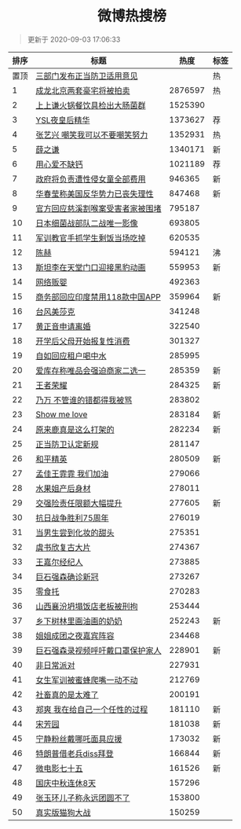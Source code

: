 <h1 align="center">微博热搜榜</h1>

> 更新于 2020-09-03 17:06:33

| 排序 | 标题                                                                                                                                                                                                                             | 热度    | 标签 |
| ---- | -------------------------------------------------------------------------------------------------------------------------------------------------------------------------------------------------------------------------------- | ------- | ---- |
| 置顶 | [三部门发布正当防卫适用意见](https://s.weibo.com/weibo?q=%23%E4%B8%89%E9%83%A8%E9%97%A8%E5%8F%91%E5%B8%83%E6%AD%A3%E5%BD%93%E9%98%B2%E5%8D%AB%E9%80%82%E7%94%A8%E6%84%8F%E8%A7%81%23&Refer=new_time)                             |         | 热   |
| 1    | [成龙北京两套豪宅将被拍卖](https://s.weibo.com/weibo?q=%23%E6%88%90%E9%BE%99%E5%8C%97%E4%BA%AC%E4%B8%A4%E5%A5%97%E8%B1%AA%E5%AE%85%E5%B0%86%E8%A2%AB%E6%8B%8D%E5%8D%96%23&Refer=top)                                             | 2876597 | 热   |
| 2    | [上上谦火锅餐饮具检出大肠菌群](https://s.weibo.com/weibo?q=%23%E4%B8%8A%E4%B8%8A%E8%B0%A6%E7%81%AB%E9%94%85%E9%A4%90%E9%A5%AE%E5%85%B7%E6%A3%80%E5%87%BA%E5%A4%A7%E8%82%A0%E8%8F%8C%E7%BE%A4%23&Refer=top)                       | 1525390 |      |
| 3    | [YSL夜皇后精华](https://s.weibo.comjavascript:void(0);)                                                                                                                                                                          | 1373627 | 荐   |
| 4    | [张艺兴 嘲笑我可以不要嘲笑努力](https://s.weibo.com/weibo?q=%E5%BC%A0%E8%89%BA%E5%85%B4%20%E5%98%B2%E7%AC%91%E6%88%91%E5%8F%AF%E4%BB%A5%E4%B8%8D%E8%A6%81%E5%98%B2%E7%AC%91%E5%8A%AA%E5%8A%9B&Refer=top)                         | 1352931 | 热   |
| 5    | [薛之谦](https://s.weibo.com/weibo?q=%E8%96%9B%E4%B9%8B%E8%B0%A6&Refer=top)                                                                                                                                                      | 1340171 | 新   |
| 6    | [用心爱不缺钙](https://s.weibo.comjavascript:void(0);)                                                                                                                                                                           | 1021189 | 荐   |
| 7    | [政府将负责遭性侵女童全部费用](https://s.weibo.com/weibo?q=%E6%94%BF%E5%BA%9C%E5%B0%86%E8%B4%9F%E8%B4%A3%E9%81%AD%E6%80%A7%E4%BE%B5%E5%A5%B3%E7%AB%A5%E5%85%A8%E9%83%A8%E8%B4%B9%E7%94%A8&Refer=top)                             | 946365  | 新   |
| 8    | [华春莹称美国反华势力已丧失理性](https://s.weibo.com/weibo?q=%23%E5%8D%8E%E6%98%A5%E8%8E%B9%E7%A7%B0%E7%BE%8E%E5%9B%BD%E5%8F%8D%E5%8D%8E%E5%8A%BF%E5%8A%9B%E5%B7%B2%E4%B8%A7%E5%A4%B1%E7%90%86%E6%80%A7%23&Refer=top)            | 847468  | 新   |
| 9    | [官方回应慈溪割喉案受害者家被围堵](https://s.weibo.com/weibo?q=%23%E5%AE%98%E6%96%B9%E5%9B%9E%E5%BA%94%E6%85%88%E6%BA%AA%E5%89%B2%E5%96%89%E6%A1%88%E5%8F%97%E5%AE%B3%E8%80%85%E5%AE%B6%E8%A2%AB%E5%9B%B4%E5%A0%B5%23&Refer=top) | 795187  |      |
| 10   | [日本细菌战部队二战唯一影像](https://s.weibo.com/weibo?q=%23%E6%97%A5%E6%9C%AC%E7%BB%86%E8%8F%8C%E6%88%98%E9%83%A8%E9%98%9F%E4%BA%8C%E6%88%98%E5%94%AF%E4%B8%80%E5%BD%B1%E5%83%8F%23&Refer=top)                                  | 693805  |      |
| 11   | [军训教官手抓学生剩饭当场吃掉](https://s.weibo.com/weibo?q=%23%E5%86%9B%E8%AE%AD%E6%95%99%E5%AE%98%E6%89%8B%E6%8A%93%E5%AD%A6%E7%94%9F%E5%89%A9%E9%A5%AD%E5%BD%93%E5%9C%BA%E5%90%83%E6%8E%89%23&Refer=top)                       | 620535  |      |
| 12   | [陈赫](https://s.weibo.com/weibo?q=%E9%99%88%E8%B5%AB&Refer=top)                                                                                                                                                                 | 594121  | 沸   |
| 13   | [斯坦李在天堂门口迎接黑豹动画](https://s.weibo.com/weibo?q=%E6%96%AF%E5%9D%A6%E6%9D%8E%E5%9C%A8%E5%A4%A9%E5%A0%82%E9%97%A8%E5%8F%A3%E8%BF%8E%E6%8E%A5%E9%BB%91%E8%B1%B9%E5%8A%A8%E7%94%BB&Refer=top)                             | 559953  | 新   |
| 14   | [网络贩婴](https://s.weibo.com/weibo?q=%E7%BD%91%E7%BB%9C%E8%B4%A9%E5%A9%B4&Refer=top)                                                                                                                                           | 492363  |      |
| 15   | [商务部回应印度禁用118款中国APP](https://s.weibo.com/weibo?q=%E5%95%86%E5%8A%A1%E9%83%A8%E5%9B%9E%E5%BA%94%E5%8D%B0%E5%BA%A6%E7%A6%81%E7%94%A8118%E6%AC%BE%E4%B8%AD%E5%9B%BDAPP&Refer=top)                                       | 359964  | 新   |
| 16   | [台风美莎克](https://s.weibo.com/weibo?q=%E5%8F%B0%E9%A3%8E%E7%BE%8E%E8%8E%8E%E5%85%8B&Refer=top)                                                                                                                                | 341248  |      |
| 17   | [黄正音申请离婚](https://s.weibo.com/weibo?q=%23%E9%BB%84%E6%AD%A3%E9%9F%B3%E7%94%B3%E8%AF%B7%E7%A6%BB%E5%A9%9A%23&Refer=top)                                                                                                    | 322540  |      |
| 18   | [开学后父母开始报复性消费](https://s.weibo.com/weibo?q=%23%E5%BC%80%E5%AD%A6%E5%90%8E%E7%88%B6%E6%AF%8D%E5%BC%80%E5%A7%8B%E6%8A%A5%E5%A4%8D%E6%80%A7%E6%B6%88%E8%B4%B9%23&Refer=top)                                             | 301327  |      |
| 19   | [自如回应租户喝中水](https://s.weibo.com/weibo?q=%23%E8%87%AA%E5%A6%82%E5%9B%9E%E5%BA%94%E7%A7%9F%E6%88%B7%E5%96%9D%E4%B8%AD%E6%B0%B4%23&Refer=top)                                                                              | 285995  |      |
| 20   | [爱库存称唯品会强迫商家二选一](https://s.weibo.com/weibo?q=%23%E7%88%B1%E5%BA%93%E5%AD%98%E7%A7%B0%E5%94%AF%E5%93%81%E4%BC%9A%E5%BC%BA%E8%BF%AB%E5%95%86%E5%AE%B6%E4%BA%8C%E9%80%89%E4%B8%80%23&Refer=top)                       | 285359  | 新   |
| 21   | [王者荣耀](https://s.weibo.com/weibo?q=%E7%8E%8B%E8%80%85%E8%8D%A3%E8%80%80&Refer=top)                                                                                                                                           | 284325  | 新   |
| 22   | [乃万 不管谁的错都得我被骂](https://s.weibo.com/weibo?q=%E4%B9%83%E4%B8%87%20%E4%B8%8D%E7%AE%A1%E8%B0%81%E7%9A%84%E9%94%99%E9%83%BD%E5%BE%97%E6%88%91%E8%A2%AB%E9%AA%82&Refer=top)                                               | 283802  |      |
| 23   | [Show me love](https://s.weibo.com/weibo?q=Show%20me%20love&Refer=top)                                                                                                                                                           | 283184  | 新   |
| 24   | [原来鹿真是这么打架的](https://s.weibo.com/weibo?q=%E5%8E%9F%E6%9D%A5%E9%B9%BF%E7%9C%9F%E6%98%AF%E8%BF%99%E4%B9%88%E6%89%93%E6%9E%B6%E7%9A%84&Refer=top)                                                                         | 282234  | 新   |
| 25   | [正当防卫认定新规](https://s.weibo.com/weibo?q=%E6%AD%A3%E5%BD%93%E9%98%B2%E5%8D%AB%E8%AE%A4%E5%AE%9A%E6%96%B0%E8%A7%84&Refer=top)                                                                                               | 281147  |      |
| 26   | [和平精英](https://s.weibo.com/weibo?q=%E5%92%8C%E5%B9%B3%E7%B2%BE%E8%8B%B1&Refer=top)                                                                                                                                           | 280509  | 新   |
| 27   | [孟佳王霏霏 我们加油](https://s.weibo.com/weibo?q=%E5%AD%9F%E4%BD%B3%E7%8E%8B%E9%9C%8F%E9%9C%8F%20%E6%88%91%E4%BB%AC%E5%8A%A0%E6%B2%B9&Refer=top)                                                                                | 279066  |      |
| 28   | [水果姐产后身材](https://s.weibo.com/weibo?q=%23%E6%B0%B4%E6%9E%9C%E5%A7%90%E4%BA%A7%E5%90%8E%E8%BA%AB%E6%9D%90%23&Refer=top)                                                                                                    | 278011  |      |
| 29   | [交强险责任限额大幅提升](https://s.weibo.com/weibo?q=%23%E4%BA%A4%E5%BC%BA%E9%99%A9%E8%B4%A3%E4%BB%BB%E9%99%90%E9%A2%9D%E5%A4%A7%E5%B9%85%E6%8F%90%E5%8D%87%23&Refer=top)                                                        | 277605  | 新   |
| 30   | [抗日战争胜利75周年](https://s.weibo.com/weibo?q=%23%E6%8A%97%E6%97%A5%E6%88%98%E4%BA%89%E8%83%9C%E5%88%A975%E5%91%A8%E5%B9%B4%23&Refer=top)                                                                                     | 276019  |      |
| 31   | [当男生尝到化妆的甜头](https://s.weibo.com/weibo?q=%23%E5%BD%93%E7%94%B7%E7%94%9F%E5%B0%9D%E5%88%B0%E5%8C%96%E5%A6%86%E7%9A%84%E7%94%9C%E5%A4%B4%23&Refer=top)                                                                   | 275351  |      |
| 32   | [虞书欣复古大片](https://s.weibo.com/weibo?q=%E8%99%9E%E4%B9%A6%E6%AC%A3%E5%A4%8D%E5%8F%A4%E5%A4%A7%E7%89%87&Refer=top)                                                                                                          | 274367  |      |
| 33   | [王嘉尔经纪人](https://s.weibo.com/weibo?q=%23%E7%8E%8B%E5%98%89%E5%B0%94%E7%BB%8F%E7%BA%AA%E4%BA%BA%23&Refer=top)                                                                                                               | 273885  |      |
| 34   | [巨石强森确诊新冠](https://s.weibo.com/weibo?q=%23%E5%B7%A8%E7%9F%B3%E5%BC%BA%E6%A3%AE%E7%A1%AE%E8%AF%8A%E6%96%B0%E5%86%A0%23&Refer=top)                                                                                         | 273267  |      |
| 35   | [零食托](https://s.weibo.com/weibo?q=%E9%9B%B6%E9%A3%9F%E6%89%98&Refer=top)                                                                                                                                                      | 270283  |      |
| 36   | [山西襄汾坍塌饭店老板被刑拘](https://s.weibo.com/weibo?q=%E5%B1%B1%E8%A5%BF%E8%A5%84%E6%B1%BE%E5%9D%8D%E5%A1%8C%E9%A5%AD%E5%BA%97%E8%80%81%E6%9D%BF%E8%A2%AB%E5%88%91%E6%8B%98&Refer=top)                                        | 253444  |      |
| 37   | [乡下树林里画油画的奶奶](https://s.weibo.com/weibo?q=%E4%B9%A1%E4%B8%8B%E6%A0%91%E6%9E%97%E9%87%8C%E7%94%BB%E6%B2%B9%E7%94%BB%E7%9A%84%E5%A5%B6%E5%A5%B6&Refer=top)                                                              | 252243  | 新   |
| 38   | [姐姐成团之夜嘉宾阵容](https://s.weibo.com/weibo?q=%23%E5%A7%90%E5%A7%90%E6%88%90%E5%9B%A2%E4%B9%8B%E5%A4%9C%E5%98%89%E5%AE%BE%E9%98%B5%E5%AE%B9%23&Refer=top)                                                                   | 234468  |      |
| 39   | [巨石强森录视频呼吁戴口罩保护家人](https://s.weibo.com/weibo?q=%E5%B7%A8%E7%9F%B3%E5%BC%BA%E6%A3%AE%E5%BD%95%E8%A7%86%E9%A2%91%E5%91%BC%E5%90%81%E6%88%B4%E5%8F%A3%E7%BD%A9%E4%BF%9D%E6%8A%A4%E5%AE%B6%E4%BA%BA&Refer=top)       | 228901  | 新   |
| 40   | [非日常派对](https://s.weibo.com/weibo?q=%E9%9D%9E%E6%97%A5%E5%B8%B8%E6%B4%BE%E5%AF%B9&Refer=top)                                                                                                                                | 227931  |      |
| 41   | [女生军训被蜜蜂爬嘴一动不动](https://s.weibo.com/weibo?q=%23%E5%A5%B3%E7%94%9F%E5%86%9B%E8%AE%AD%E8%A2%AB%E8%9C%9C%E8%9C%82%E7%88%AC%E5%98%B4%E4%B8%80%E5%8A%A8%E4%B8%8D%E5%8A%A8%23&Refer=top)                                  | 212769  |      |
| 42   | [社畜真的是太难了](https://s.weibo.com/weibo?q=%23%E7%A4%BE%E7%95%9C%E7%9C%9F%E7%9A%84%E6%98%AF%E5%A4%AA%E9%9A%BE%E4%BA%86%23&Refer=top)                                                                                         | 200191  |      |
| 43   | [郑爽 我在给自己一个任性的过程](https://s.weibo.com/weibo?q=%E9%83%91%E7%88%BD%20%E6%88%91%E5%9C%A8%E7%BB%99%E8%87%AA%E5%B7%B1%E4%B8%80%E4%B8%AA%E4%BB%BB%E6%80%A7%E7%9A%84%E8%BF%87%E7%A8%8B&Refer=top)                         | 181110  | 新   |
| 44   | [宋芳园](https://s.weibo.com/weibo?q=%E5%AE%8B%E8%8A%B3%E5%9B%AD&Refer=top)                                                                                                                                                      | 181038  | 新   |
| 45   | [宁静粉丝戴哪吒面具应援](https://s.weibo.com/weibo?q=%E5%AE%81%E9%9D%99%E7%B2%89%E4%B8%9D%E6%88%B4%E5%93%AA%E5%90%92%E9%9D%A2%E5%85%B7%E5%BA%94%E6%8F%B4&Refer=top)                                                              | 173032  | 新   |
| 46   | [特朗普借老兵diss拜登](https://s.weibo.com/weibo?q=%E7%89%B9%E6%9C%97%E6%99%AE%E5%80%9F%E8%80%81%E5%85%B5diss%E6%8B%9C%E7%99%BB&Refer=top)                                                                                       | 166844  | 新   |
| 47   | [微电影七十五](https://s.weibo.com/weibo?q=%23%E5%BE%AE%E7%94%B5%E5%BD%B1%E4%B8%83%E5%8D%81%E4%BA%94%23&Refer=top)                                                                                                               | 161526  | 新   |
| 48   | [国庆中秋连休8天](https://s.weibo.com/weibo?q=%23%E5%9B%BD%E5%BA%86%E4%B8%AD%E7%A7%8B%E8%BF%9E%E4%BC%918%E5%A4%A9%23&Refer=top)                                                                                                  | 157296  |      |
| 49   | [张玉环儿子称永远团圆不了](https://s.weibo.com/weibo?q=%23%E5%BC%A0%E7%8E%89%E7%8E%AF%E5%84%BF%E5%AD%90%E7%A7%B0%E6%B0%B8%E8%BF%9C%E5%9B%A2%E5%9C%86%E4%B8%8D%E4%BA%86%23&Refer=top)                                             | 153800  |      |
| 50   | [真实版猫狗大战](https://s.weibo.com/weibo?q=%23%E7%9C%9F%E5%AE%9E%E7%89%88%E7%8C%AB%E7%8B%97%E5%A4%A7%E6%88%98%23&Refer=top)                                                                                                    | 150259  |      |